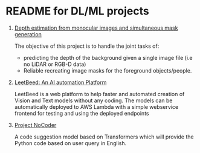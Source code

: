 # README for DL/ML projects

1. [Depth estimation from monocular images and simultaneous mask generation](https://github.com/rajy4683/project_readme/blob/master/Project_MonoDepth.pdf)

   The objective of this project is to handle the joint tasks of:

   - predicting the depth of the background given a single image file (i.e no LiDAR or RGB-D data) 
   - Reliable recreating image masks for the foreground objects/people.

2. [LeetBeed: An AI automation Platform](https://github.com/rajy4683/project_readme/blob/master/Project_LeetBeed.pdf)

   LeetBeed is a web platform to help faster and automated creation of Vision and Text models without any coding. The models  can be automatically deployed to AWS Lambda with a simple webservice frontend for testing and using the deployed endpoints

3. [Project NoCoder](https://github.com/rajy4683/project_readme/blob/master/Project_NoCoDeR.pdf)

   A code suggestion model based on Transformers which will provide the Python code based on user query in English. 
